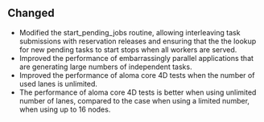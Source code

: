 ## Changed
 - Modified the start_pending_jobs routine, allowing interleaving 
   task submissions with reservation releases and ensuring that the
   the lookup for new pending tasks to start stops when all workers are served.
 - Improved the performance of embarrassingly parallel applications that are 
   generating large numbers of independent tasks.
 - Improved the performance of aloma core 4D tests when the number of used lanes
   is unlimited.
 - The performance of aloma core 4D tests is better when using unlimited number
   of lanes, compared to the case when using a limited number, when using up to 16 nodes.